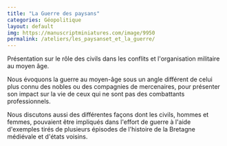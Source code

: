```yaml
---
title: "La Guerre des paysans"
categories: Géopolitique
layout: default
img: https://manuscriptminiatures.com/image/9950
permalink: /ateliers/les_paysanset_et_la_guerre/
---
```


Présentation sur le rôle des civils dans les conflits et l'organisation militaire au moyen âge. 



Nous évoquons la guerre au moyen-âge sous un angle différent de celui plus connu des nobles ou des compagnies de mercenaires, pour présenter son impact sur la vie de ceux qui ne sont pas des combattants professionnels. 

Nous discutons aussi des différentes façons dont les civils, hommes et femmes, pouvaient être impliqués dans l'effort de guerre à l'aide d'exemples tirés de plusieurs épisodes de l'histoire de la Bretagne médiévale et d'états voisins.
